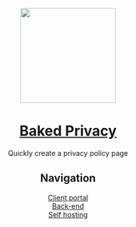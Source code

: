 <p align="center">
<img height="190" src="https://i.ibb.co/Q8pmJ7H/cactus-4694281-1280-1.png"/>
<h1 align="center"><a href="https://bakedprivacy.com">Baked Privacy</a></h1>
<p align="center">Quickly create a privacy policy page</p>
<h2 align="center">Navigation</h2>
<p align="center">
<a href="/#">Client portal</a><br>
<a href="/#">Back-end</a><br>
<a href="/#">Self hosting</a><br>
</p>
</p> 